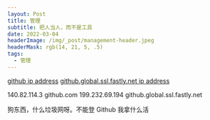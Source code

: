 ```yaml
---
layout: Post
title: 管理
subtitle: 把人当人，而不是工具
date: 2022-03-04
headerImage: /img/_post/management-header.jpeg
headerMask: rgb(14, 21, 5, .5)
tags:
  - 管理
---
```


[github ip address](https://ipaddress.com/website/github.com)
[github.global.ssl.fastly.net ip address](https://ipaddress.com/website/github.global.ssl.fastly.net)

140.82.114.3 github.com
199.232.69.194 github.global.ssl.fastly.net

狗东西，什么垃圾网呀。不能登 Github 我拿什么活
